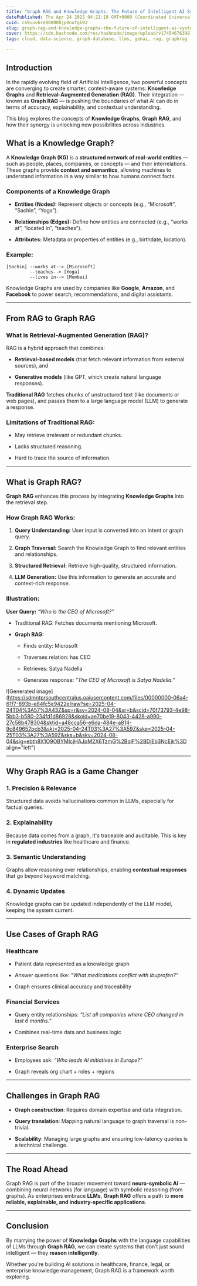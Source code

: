 ```yaml
---
title: "Graph RAG and Knowledge Graphs: The Future of Intelligent AI Systems"
datePublished: Thu Apr 24 2025 04:21:19 GMT+0000 (Coordinated Universal Time)
cuid: cm9uuv6re000008jp0nofg693
slug: graph-rag-and-knowledge-graphs-the-future-of-intelligent-ai-systems
cover: https://cdn.hashnode.com/res/hashnode/image/upload/v1745467639813/eb60ccb0-f661-44b0-82dd-aa8f467885e5.png
tags: cloud, data-science, graph-database, llms, genai, rag, graphrag

---
```


## **Introduction**

In the rapidly evolving field of Artificial Intelligence, two powerful concepts are converging to create smarter, context-aware systems: **Knowledge Graphs** and **Retrieval-Augmented Generation (RAG)**. Their integration — known as **Graph RAG** — is pushing the boundaries of what AI can do in terms of accuracy, explainability, and contextual understanding.

This blog explores the concepts of **Knowledge Graphs**, **Graph RAG**, and how their synergy is unlocking new possibilities across industries.

## **What is a Knowledge Graph?**

A **Knowledge Graph (KG)** is a **structured network of real-world entities** — such as people, places, companies, or concepts — and their interrelations. These graphs provide **context and semantics**, allowing machines to understand information in a way similar to how humans connect facts.

### **Components of a Knowledge Graph**

* **Entities (Nodes):** Represent objects or concepts (e.g., “Microsoft”, “Sachin”, “Yoga”).
    
* **Relationships (Edges):** Define how entities are connected (e.g., “works at”, “located in”, “teaches”).
    
* **Attributes:** Metadata or properties of entities (e.g., birthdate, location).
    

### **Example:**

```plaintext
[Sachin] --works at--> [Microsoft]
         --teaches--> [Yoga]
         --lives in--> [Mumbai]
```

Knowledge Graphs are used by companies like **Google**, **Amazon**, and **Facebook** to power search, recommendations, and digital assistants.

---

## **From RAG to Graph RAG**

### **What is Retrieval-Augmented Generation (RAG)?**

RAG is a hybrid approach that combines:

* **Retrieval-based models** (that fetch relevant information from external sources), and
    
* **Generative models** (like GPT, which create natural language responses).
    

**Traditional RAG** fetches chunks of unstructured text (like documents or web pages), and passes them to a large language model (LLM) to generate a response.

### **Limitations of Traditional RAG:**

* May retrieve irrelevant or redundant chunks.
    
* Lacks structured reasoning.
    
* Hard to trace the source of information.
    

---

## **What is Graph RAG?**

**Graph RAG** enhances this process by integrating **Knowledge Graphs** into the retrieval step.

### **How Graph RAG Works:**

1. **Query Understanding:** User input is converted into an intent or graph query.
    
2. **Graph Traversal:** Search the Knowledge Graph to find relevant entities and relationships.
    
3. **Structured Retrieval:** Retrieve high-quality, structured information.
    
4. **LLM Generation:** Use this information to generate an accurate and context-rich response.
    

### **Illustration:**

**User Query:** *“Who is the CEO of Microsoft?”*

* Traditional RAG: Fetches documents mentioning Microsoft.
    
* **Graph RAG:**
    
    * Finds entity: Microsoft
        
    * Traverses relation: has CEO
        
    * Retrieves: Satya Nadella
        
    * Generates response: *“The CEO of Microsoft is Satya Nadella.”*
        

![Generated image](https://sdmntprsouthcentralus.oaiusercontent.com/files/00000000-06a4-61f7-893b-e84fc5e9422e/raw?se=2025-04-24T04%3A57%3A43Z&sp=r&sv=2024-08-04&sr=b&scid=70f73793-4e98-5bb3-b580-234fd1d86928&skoid=ae70be19-8043-4428-a990-27c58b478304&sktid=a48cca56-e6da-484e-a814-9c849652bcb3&skt=2025-04-24T03%3A27%3A59Z&ske=2025-04-25T03%3A27%3A59Z&sks=b&skv=2024-08-04&sig=ebth8X1O9OBYMIcjHAJpM2X6TzmG%2BqlF%2BDjEb3NcEjk%3D align="left")

---

## **Why Graph RAG is a Game Changer**

### 1\. **Precision & Relevance**

Structured data avoids hallucinations common in LLMs, especially for factual queries.

### 2\. **Explainability**

Because data comes from a graph, it's traceable and auditable. This is key in **regulated industries** like healthcare and finance.

### 3\. **Semantic Understanding**

Graphs allow reasoning over relationships, enabling **contextual responses** that go beyond keyword matching.

### 4\. **Dynamic Updates**

Knowledge graphs can be updated independently of the LLM model, keeping the system current.

---

## **Use Cases of Graph RAG**

### **Healthcare**

* Patient data represented as a knowledge graph
    
* Answer questions like: *“What medications conflict with Ibuprofen?”*
    
* Graph ensures clinical accuracy and traceability
    

### **Financial Services**

* Query entity relationships: *“List all companies where CEO changed in last 6 months.”*
    
* Combines real-time data and business logic
    

### **Enterprise Search**

* Employees ask: *“Who leads AI initiatives in Europe?”*
    
* Graph reveals org chart + roles + regions
    

---

## **Challenges in Graph RAG**

* **Graph construction**: Requires domain expertise and data integration.
    
* **Query translation**: Mapping natural language to graph traversal is non-trivial.
    
* **Scalability**: Managing large graphs and ensuring low-latency queries is a technical challenge.
    

---

## **The Road Ahead**

Graph RAG is part of the broader movement toward **neuro-symbolic AI** — combining neural networks (for language) with symbolic reasoning (from graphs). As enterprises embrace **LLMs**, **Graph RAG** offers a path to **more reliable, explainable, and industry-specific applications**.

---

## **Conclusion**

By marrying the power of **Knowledge Graphs** with the language capabilities of LLMs through **Graph RAG**, we can create systems that don’t just sound intelligent — they **reason intelligently**.

Whether you're building AI solutions in healthcare, finance, legal, or enterprise knowledge management, Graph RAG is a framework worth exploring.